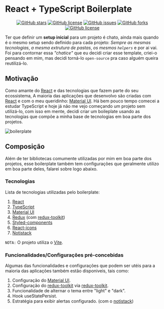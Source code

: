 # React + TypeScript Boilerplate

<p align="center">
<a href="https://github.com/Francisco-Fetapi/react-typescript-mui-boilerplate/stargazers"><img alt="GitHub stars" src="https://img.shields.io/github/stars/Francisco-Fetapi/react-typescript-mui-boilerplate?style=plastic"></a>
<a href="https://github.com/Francisco-Fetapi/react-typescript-mui-boilerplate"><img alt="GitHub license" src="https://img.shields.io/badge/Exercise-For%20trainning-orange"></a>
<a href="https://github.com/Francisco-Fetapi/react-typescript-mui-boilerplate/issues"><img alt="GitHub issues" src="https://img.shields.io/github/issues/Francisco-Fetapi/react-typescript-mui-boilerplate?style=plastic"></a>
<a href="https://github.com/Francisco-Fetapi/react-typescript-mui-boilerplate/network"><img alt="GitHub forks" src="https://img.shields.io/github/forks/Francisco-Fetapi/react-typescript-mui-boilerplate?style=plastic"></a>
<a href="https://github.com/Francisco-Fetapi/react-typescript-mui-boilerplate"><img alt="GitHub license" src="https://img.shields.io/github/license/Francisco-Fetapi/react-typescript-mui-boilerplate?style=plastic"></a>
</p>

Ter que definir um **setup inicial** para um projeto é chato, ainda mais quando é o mesmo setup sendo definido para cada projeto: _Sempre as mesmas tecnologias_, _a mesma extrutura de pastas_, _os mesmos `helpers`_ e por ai vai. Foi para contornar essa _"chatice"_ que eu decidi criar esse template, criei-o pensando em mim, mas decidi torná-lo `open-source` pra caso alguém queira reutilizá-lo.

## Motivação

Como amante do [React](https://reactjs.org/) e das tecnologias que fazem parte do seu ecossistema, A maioria das aplicações que desenvolvo são criadas com [React](https://reactjs.org/) e com o meu queridinho: [Material UI](https://mui.com). Há bem pouco tempo comecei a estudar TypeScript e hoje já não me vejo começando um projeto sem utilizá-lo, com isso em mente, decidi criar um boileplate usando as tecnologias que compõe a minha base de tecnologias em boa parte dos projetos.

![boilerplate](https://user-images.githubusercontent.com/74926014/185883270-02fa36f7-3b74-4157-a360-5e4ea049dd97.PNG)

## Composição

Além de ter bibliotecas comumente utilizadas por mim em boa parte dos projetos, esse boilerplate também tem configurações que geralmente utilizo em boa parte deles, falarei sobre logo abaixo.

### Tecnologias
Lista de tecnologias utilizadas pelo boilerplate:

1. [React](https://reactjs.org/)
2. [TypeScript](https://www.typescriptlang.org/)
3. [Material UI](https://mui.com)
4. [Redux](https://redux.js.org/) (com [redux-toolkit](https://redux-toolkit.js.org/))
5. [Styled-components](https://www.styled-components.com/)
6. [React-icons](https://react-icons.github.io/react-icons/)
7. [Notistack](https://notistack.com/getting-started)

`NOTA:` O projeto utiliza o [Vite](https://vitejs.dev/).

### Funcionalidades/Configurações pré-concebidas
Algumas das funcionalidades e configurações que podem ser utéis para a maioria das aplicações também estão disponiveis, tais como:

1. Configuração do [Material UI](https://mui.com).
2. Configuração do [redux-toolkit](https://redux-toolkit.js.org/) via [redux-toolkit](https://redux-toolkit.js.org/).
3. Funcionalidade de alternar o tema entre "light" e "dark".
4. Hook useStatePersist.
5. Estratégia para exibir alertas configurado. (com o [notistack](https://notistack.com/getting-started))

